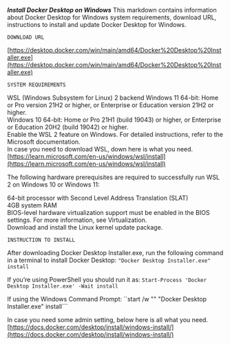 ***Install Docker Desktop on Windows***
This markdown contains information about Docker Desktop for Windows system requirements, download URL, instructions to install and update Docker Desktop for Windows.

```DOWNLOAD URL```

[https://desktop.docker.com/win/main/amd64/Docker%20Desktop%20Installer.exe](https://desktop.docker.com/win/main/amd64/Docker%20Desktop%20Installer.exe)


```SYSTEM REQUIREMENTS```

WSL (Windows Subsystem for Linux) 2 backend
Windows 11 64-bit: Home or Pro version 21H2 or higher, or Enterprise or Education version 21H2 or higher.<br/>
Windows 10 64-bit: Home or Pro 21H1 (build 19043) or higher, or Enterprise or Education 20H2 (build 19042) or higher.<br/>
Enable the WSL 2 feature on Windows. For detailed instructions, refer to the Microsoft documentation.<br/>
In case you need to download WSL, down here is what you need.<br/>
[https://learn.microsoft.com/en-us/windows/wsl/install](https://learn.microsoft.com/en-us/windows/wsl/install)

The following hardware prerequisites are required to successfully run WSL 2 on Windows 10 or Windows 11:<br/>

64-bit processor with Second Level Address Translation (SLAT)<br/>
4GB system RAM<br/>
BIOS-level hardware virtualization support must be enabled in the BIOS settings. For more information, see Virtualization.<br/>
Download and install the Linux kernel update package.<br/>

```INSTRUCTION TO INSTALL```

After downloading Docker Desktop Installer.exe, run the following command in a terminal to install Docker Desktop:
```"Docker Desktop Installer.exe" install```

If you’re using PowerShell you should run it as:
```Start-Process 'Docker Desktop Installer.exe' -Wait install```

If using the Windows Command Prompt:
``start /w "" "Docker Desktop Installer.exe" install```


In case you need some admin setting, below here is all what you need.
[https://docs.docker.com/desktop/install/windows-install/](https://docs.docker.com/desktop/install/windows-install/)
